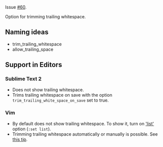 Issue [#60](https://github.com/editorconfig/editorconfig/issues/60).

Option for trimming trailing whitespace.


## Naming ideas

- trim_trailing_whitespace
- allow_trailing_space


## Support in Editors

### Sublime Text 2

- Does not show trailing whitespace.
- Trims trailing whitespace on save with the option `trim_trailing_white_space_on_save` set to true.

### Vim

- By default does not show trailing whitespace. To show it, turn on ['list'](http://vimdoc.sourceforge.net/htmldoc/options.html#%27list%27) option (`:set list`).
- Trimming trailing whitespace automatically or manually is possible. See [this tip](http://vim.wikia.com/wiki/Remove_unwanted_spaces).